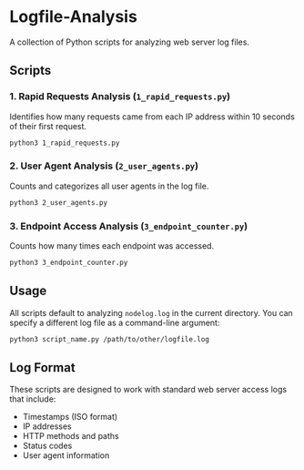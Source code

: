 # Logfile-Analysis

A collection of Python scripts for analyzing web server log files.

## Scripts

### 1. Rapid Requests Analysis (`1_rapid_requests.py`)
Identifies how many requests came from each IP address within 10 seconds of their first request.

```bash
python3 1_rapid_requests.py
```

### 2. User Agent Analysis (`2_user_agents.py`)
Counts and categorizes all user agents in the log file.

```bash
python3 2_user_agents.py
```

### 3. Endpoint Access Analysis (`3_endpoint_counter.py`)
Counts how many times each endpoint was accessed.

```bash
python3 3_endpoint_counter.py
```

## Usage

All scripts default to analyzing `nodelog.log` in the current directory. You can specify a different log file as a command-line argument:

```bash
python3 script_name.py /path/to/other/logfile.log
```

## Log Format

These scripts are designed to work with standard web server access logs that include:
- Timestamps (ISO format)
- IP addresses
- HTTP methods and paths
- Status codes
- User agent information